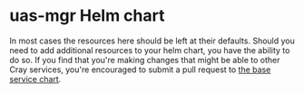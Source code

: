 # uas-mgr Helm chart

In most cases the resources here should be left at their defaults. Should you need to add additional resources to your helm chart, you have the ability to do so. If you find that you're making changes that might be able to other Cray services, you're encouraged to submit a pull request to [the base service chart](https://stash.us.cray.com/projects/CLOUD/repos/cray-charts/browse/stable/cray-service).
